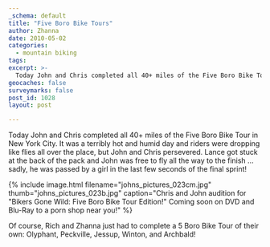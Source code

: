 ```yaml
---
_schema: default
title: "Five Boro Bike Tours"
author: Zhanna
date: 2010-05-02
categories:
  - mountain biking
tags:
excerpt: >- 
  Today John and Chris completed all 40+ miles of the Five Boro Bike Tour in New York City.   It was a terribly hot and humid day and riders were dropping like flies all over the place, but John and Chris persevered. 
geocaches: false
surveymarks: false
post_id: 1028
layout: post         

---
```


Today John and Chris completed all 40+ miles of the Five Boro Bike Tour in New York City.   It was a terribly hot and humid day and riders were dropping like flies all over the place, but John and Chris persevered.  Lance got stuck at the back of the pack and John was free to fly all the way to the finish ... sadly, he was passed by a girl in the last few seconds of the final sprint!  

{% include image.html filename="johns_pictures_023cm.jpg" thumb="johns_pictures_023b.jpg" caption="Chris and John audition for &quot;Bikers Gone Wild: Five Boro Bike Tour Edition!&quot;  Coming soon on DVD and Blu-Ray to a porn shop near you!" %}

Of course, Rich and Zhanna just had to complete a 5 Boro Bike Tour of their own: Olyphant, Peckville, Jessup, Winton, and Archbald!